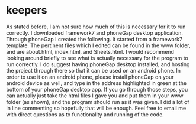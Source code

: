 # keepers

As stated before, I am not sure how much of this is necessary for it to run correctly.  I downloaded framework7 and phoneGap desktop application.  Through phoneGap I created the following.  It started from a framework7 template.  The pertinent files which I edited can be found in the www folder, and are about.html, index.html, and Sheets.html.  I would recommend looking around briefly to see what is actually necessary for the program to run correctly.  I do suggest having phoneGap desktop installed, and hosting the project through there so that it can be used on an android phone.  In order to use it on an android phone, please install phoneGap on your android device as well, and type in the address highlighted in green at the bottom of your phoneGap desktop app.  If you go through those steps, you can actually just take the html files I gave you and put them in your www folder (as shown), and the program should run as it was given.  I did a lot of in line commenting so hopefully that will be enough.  Feel free to email me with direct questions as to functionality and running of the code.  
